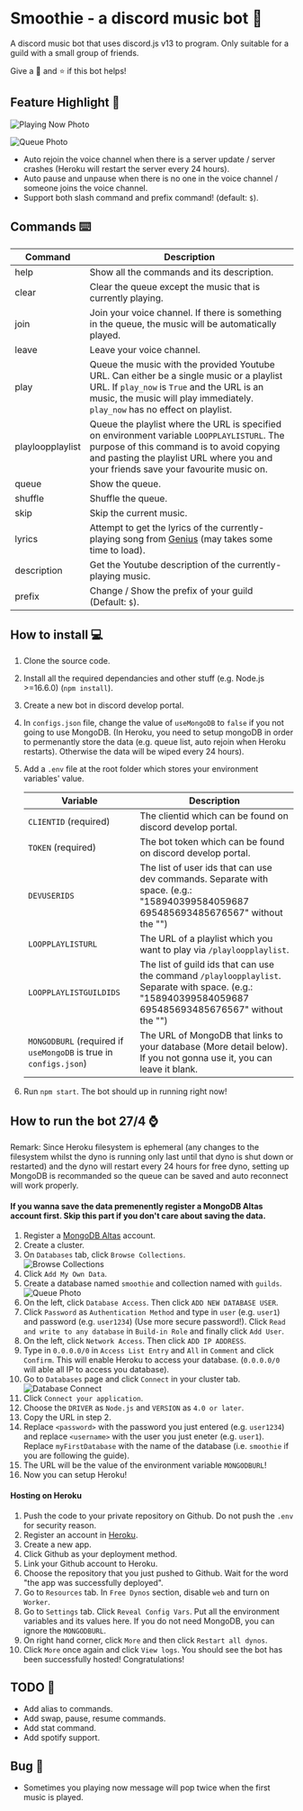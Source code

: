# Smoothie - a discord music bot :musical_note:

A discord music bot that uses discord.js v13 to program. Only suitable for a guild with a small group of friends.

Give a :heartbeat: and :star: if this bot helps!

## Feature Highlight :rotating_light:

![Playing Now Photo](screenshot/playing_now.png)

![Queue Photo](screenshot/queue.png)

-   Auto rejoin the voice channel when there is a server update / server crashes (Heroku will restart the server every 24 hours).
-   Auto pause and unpause when there is no one in the voice channel / someone joins the voice channel.
-   Support both slash command and prefix command! (default: `$`).

## Commands :keyboard:

| Command          | Description                                                                                                                                                                                                                    |
| ---------------- | ------------------------------------------------------------------------------------------------------------------------------------------------------------------------------------------------------------------------------ |
| help             | Show all the commands and its description.                                                                                                                                                                                     |
| clear            | Clear the queue except the music that is currently playing.                                                                                                                                                                    |
| join             | Join your voice channel. If there is something in the queue, the music will be automatically played.                                                                                                                           |
| leave            | Leave your voice channel.                                                                                                                                                                                                      |
| play             | Queue the music with the provided Youtube URL. Can either be a single music or a playlist URL. If `play_now` is `True` and the URL is an music, the music will play immediately. `play_now` has no effect on playlist.         |
| playloopplaylist | Queue the playlist where the URL is specified on environment variable `LOOPPLAYLISTURL`. The purpose of this command is to avoid copying and pasting the playlist URL where you and your friends save your favourite music on. |
| queue            | Show the queue.                                                                                                                                                                                                                |
| shuffle          | Shuffle the queue.                                                                                                                                                                                                             |
| skip             | Skip the current music.                                                                                                                                                                                                        |
| lyrics           | Attempt to get the lyrics of the currently-playing song from [Genius](https://genius.com/) (may takes some time to load).                                                                                                      |
| description      | Get the Youtube description of the currently-playing music.                                                                                                                                                                    |
| prefix           | Change / Show the prefix of your guild (Default: `$`).                                                                                                                                                                         |

## How to install :computer:

1. Clone the source code.
2. Install all the required dependancies and other stuff (e.g. Node.js >=16.6.0) (`npm install`).
3. Create a new bot in discord develop portal.
4. In `configs.json` file, change the value of `useMongoDB` to `false` if you not going to use MongoDB. (In Heroku, you need to setup mongoDB in order to permenantly store the data (e.g. queue list, auto rejoin when Heroku restarts). Otherwise the data will be wiped every 24 hours).
5. Add a `.env` file at the root folder which stores your environment variables' value.

    | Variable                                                          | Description                                                                                                                                             |
    | ----------------------------------------------------------------- | ------------------------------------------------------------------------------------------------------------------------------------------------------- |
    | `CLIENTID` (required)                                             | The clientid which can be found on discord develop portal.                                                                                              |
    | `TOKEN` (required)                                                | The bot token which can be found on discord develop portal.                                                                                             |
    | `DEVUSERIDS`                                                      | The list of user ids that can use dev commands. Separate with space. (e.g.: "158940399584059687 695485693485676567" without the "")                     |
    | `LOOPPLAYLISTURL`                                                 | The URL of a playlist which you want to play via `/playloopplaylist`.                                                                                   |
    | `LOOPPLAYLISTGUILDIDS`                                            | The list of guild ids that can use the command `/playloopplaylist`. Separate with space. (e.g.: "158940399584059687 695485693485676567" without the "") |
    | `MONGODBURL` (required if `useMongoDB` is true in `configs.json`) | The URL of MongoDB that links to your database (More detail below). If you not gonna use it, you can leave it blank.                                    |

6. Run `npm start`. The bot should up in running right now!

## How to run the bot 27/4 :watch:

Remark: Since Heroku filesystem is ephemeral (any changes to the filesystem whilst the dyno is running only last until that dyno is shut down or restarted) and the dyno will restart every 24 hours for free dyno, setting up MongoDB is recommanded so the queue can be saved and auto reconnect will work properly.

#### If you wanna save the data premenently register a MongoDB Altas account first. Skip this part if you don't care about saving the data.

1. Register a [MongoDB Altas](https://www.mongodb.com/cloud/atlas/register) account.
2. Create a cluster.
3. On `Databases` tab, click `Browse Collections`.  
   ![Browse Collections](screenshot/database_browse_collections.png)
4. Click `Add My Own Data`.
5. Create a database named `smoothie` and collection named with `guilds`.  
   ![Queue Photo](screenshot/cluster_page.png)
6. On the left, click `Database Access`. Then click `ADD NEW DATABASE USER`.
7. Click `Password` as `Authentication Method` and type in `user` (e.g. `user1`) and password (e.g. `user1234`) (Use more secure password!). Click `Read and write to any database` in `Build-in Role` and finally click `Add User`.
8. On the left, click `Network Access`. Then click `ADD IP ADDRESS`.
9. Type in `0.0.0.0/0` in `Access List Entry` and `All` in `Comment` and click `Confirm`. This will enable Heroku to access your database. (`0.0.0.0/0` will able all IP to access you database).
10. Go to `Databases` page and click `Connect` in your cluster tab.  
    ![Database Connect](screenshot/database_connect.png)
11. Click `Connect your application`.
12. Choose the `DRIVER` as `Node.js` and `VERSION` as `4.0 or later`.
13. Copy the URL in step 2.
14. Replace `<password>` with the password you just entered (e.g. `user1234`) and replace `<username>` with the user you just eneter (e.g. `user1`). Replace `myFirstDatabase` with the name of the database (i.e. `smoothie` if you are following the guide).
15. The URL will be the value of the environment variable `MONGODBURL`!
16. Now you can setup Heroku!

#### Hosting on Heroku

1. Push the code to your private repository on Github. Do not push the `.env` for security reason.
2. Register an account in [Heroku](https://id.heroku.com/login).
3. Create a new app.
4. Click Github as your deployment method.
5. Link your Github account to Heroku.
6. Choose the repository that you just pushed to Github. Wait for the word "the app was successfully deployed".
7. Go to `Resources` tab. In `Free Dynos` section, disable `web` and turn on `Worker`.
8. Go to `Settings` tab. Click `Reveal Config Vars`. Put all the environment variables and its values here. If you do not need MongoDB, you can ignore the `MONGODBURL`.
9. On right hand corner, click `More` and then click `Restart all dynos`.
10. Click `More` once again and click `View logs`. You should see the bot has been successfully hosted! Congratulations!

## TODO :scroll:

-   Add alias to commands.
-   Add swap, pause, resume commands.
-   Add stat command.
-   Add spotify support.

## Bug :lady_beetle:

-   Sometimes you playing now message will pop twice when the first music is played.
